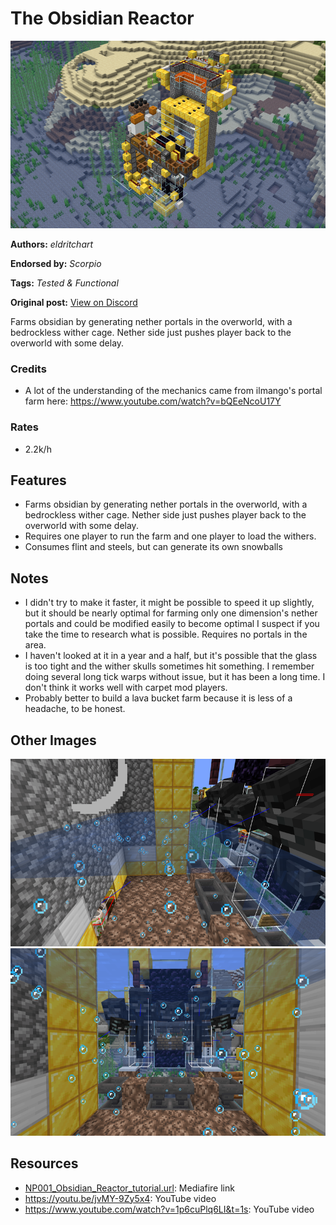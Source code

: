 # The Obsidian Reactor
<img alt="2022-02-12_23.21.40.png" src="images/2022-02-12_23.21.40.png?raw=1" height="300px">

**Authors:** *eldritchart*

**Endorsed by:** *Scorpio*

**Tags:** *Tested & Functional*

**Original post:** [View on Discord](https://discord.com/channels/913065809096638494/1392007547438764182)

Farms obsidian by generating nether portals in the overworld, with a bedrockless wither cage. Nether side just pushes player back to the overworld with some delay.
### Credits
- A lot of the understanding of the mechanics came from ilmango's portal farm here: https://www.youtube.com/watch?v=bQEeNcoU17Y
### Rates
- 2.2k/h

## Features
- Farms obsidian by generating nether portals in the overworld, with a bedrockless wither cage. Nether side just pushes player back to the overworld with some delay.
- Requires one player to run the farm and one player to load the withers.
- Consumes flint and steels, but can generate its own snowballs

## Notes
- I didn't try to make it faster, it might be possible to speed it up slightly, but it should be nearly optimal for farming only one dimension's nether portals and could be modified easily to become optimal I suspect if you take the time to research what is possible. Requires no portals in the area.
- I haven't looked at it in a year and a half, but it's possible that the glass is too tight and the wither skulls sometimes hit something. I remember doing several long tick warps without issue, but it has been a long time. I don't think it works well with carpet mod players.
 - Probably better to build a lava bucket farm because it is less of a headache, to be honest.

## Other Images
<img src="images/2022-02-12_23.23.42.png?raw=1" height="300px">

<img src="images/2022-02-12_23.23.56.png?raw=1" height="300px">

## Resources
- [NP001_Obsidian_Reactor_tutorial.url](https://www.mediafire.com/file/on49if2axb16a6k/Obsidian_Reactor_tutorial.zip/file): Mediafire link
- https://youtu.be/jvMY-9Zy5x4: YouTube video
- https://www.youtube.com/watch?v=1p6cuPlq6LI&t=1s: YouTube video
